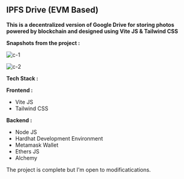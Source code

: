 <h2>IPFS Drive (EVM Based)</h2>

<b>This is a decentralized version of Google Drive for storing photos powered by blockchain and designed using Vite JS & Tailwind CSS</b>

<!-- Currently, the app is working on localhost using <b>Sepolia test network</b> and Alchemy. -->

<b>Snapshots from the project : </b>

![c-1](https://github.com/rohitroy-github/vite-amazon-clone-dapp/assets/68563695/9888a8ea-2826-4a8b-b5e7-47fdd3af2385)

![c-2](https://github.com/rohitroy-github/vite-amazon-clone-dapp/assets/68563695/dd8d5b35-412a-43e6-9f50-d8395f6eff49)

<b>Tech Stack :</b>

<b>Frontend :</b>

<ul>
    <li>Vite JS</li>
    <li>Tailwind CSS</li>
</ul>
<b>Backend :</b>
<ul>
    <li>Node JS</li>
    <li>Hardhat Development Environment</li>
    <li>Metamask Wallet</li>
    <li>Ethers JS</li>
    <li>Alchemy</li>
</ul>

The project is complete but I'm open to modificatications.
